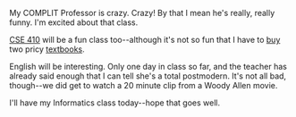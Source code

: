 My COMPLIT Professor is crazy.  Crazy!  By that I mean he's really, really funny.  I'm excited about that class.

<a href="http://www.cs.washington.edu/education/courses/cse410/04sp/">CSE 410</a> will be a fun class too--although it's not so fun that I have to <a href="http://search.barnesandnoble.com/textbooks/booksearch/isbninquiry.asp?isbn=0471250600">buy</a> two pricy <a href="http://search.barnesandnoble.com/textbooks/booksearch/isbninquiry.asp?isbn=1558604286">textbooks</a>.

English will be interesting.  Only one day in class so far, and the teacher has already said enough that I can tell she's a total postmodern.  It's not all bad, though--we did get to watch a 20 minute clip from a Woody Allen movie.

I'll have my Informatics class today--hope that goes well.